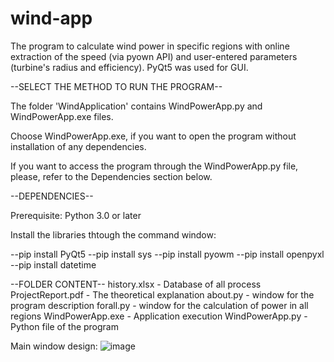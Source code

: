 # wind-app

The program to calculate wind power in specific regions with online extraction of the speed (via pyown API) and user-entered parameters (turbine's radius and efficiency). 
PyQt5 was used for GUI.  


--SELECT THE METHOD TO RUN THE PROGRAM--

The folder 'WindApplication' contains WindPowerApp.py and WindPowerApp.exe files. 

Choose WindPowerApp.exe, if you want to open the program without installation of any dependencies. 

If you want to access the program through the WindPowerApp.py file, please, refer to the Dependencies section below. 

--DEPENDENCIES--

Prerequisite: Python 3.0 or later

Install the libraries thtough the command window:

--pip install PyQt5 
--pip install sys
--pip install pyowm
--pip install openpyxl
--pip install datetime

--FOLDER CONTENT--
history.xlsx - Database of all process
ProjectReport.pdf - The theoretical explanation
about.py - window for the program description
forall.py - window for the calculation of power in all regions
WindPowerApp.exe - Application execution 
WindPowerApp.py - Python file of the program 

Main window design:
![image](https://user-images.githubusercontent.com/29367757/117279763-45035e80-ae1f-11eb-8e58-f9dc294ac547.png)
